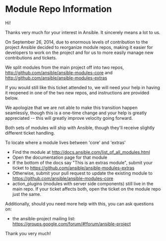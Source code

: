 Module Repo Information
=======================

Hi!

Thanks very much for your interest in Ansible.  It sincerely means a lot to us. 

On September 26, 2014, due to enormous levels of contribution to the project Ansible decided to reorganize module repos, making it easier
for developers to work on the project and for us to more easily manage new contributions and tickets.

We split modules from the main project off into two repos, http://github.com/ansible/ansible-modules-core and http://github.com/ansible/ansible-modules-extras

If you would still like this ticket attended to, we will need your help in having it reopened in one of the two new repos, and instructions are provided below.

We apologize that we are not able to make this transition happen seamlessly, though this is a one-time change and your help is greatly appreciated -- 
this will greatly improve velocity going forward.

Both sets of modules will ship with Ansible, though they'll receive slightly different ticket handling.

To locate where a module lives between 'core' and 'extras'

   * Find the module at http://docs.ansible.com/list_of_all_modules.html
   * Open the documentation page for that module
   * If the bottom of the docs say "This is an extras module", submit your ticket to https://github.com/ansible/ansible-modules-extras
   * Otherwise, submit your pull request to update the existing module to https://github.com/ansible/ansible-modules-core
   * action_plugins (modules with server side components) still live in the main repo.  If your ticket affects both, open the ticket
     on the module repo just the same.

Additionally, should you need more help with this, you can ask questions on:

   * the ansible-project mailing list: https://groups.google.com/forum/#!forum/ansible-project

Thank you very much!


